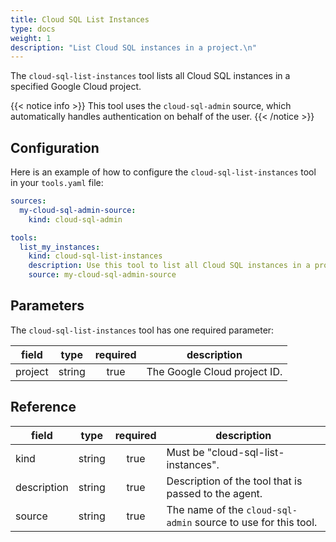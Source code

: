 ```yaml
---
title: Cloud SQL List Instances
type: docs
weight: 1
description: "List Cloud SQL instances in a project.\n"
---
```


The `cloud-sql-list-instances` tool lists all Cloud SQL instances in a specified
Google Cloud project.

{{< notice info >}}
This tool uses the `cloud-sql-admin` source, which automatically handles authentication on behalf of the user.
{{< /notice >}}

## Configuration

Here is an example of how to configure the `cloud-sql-list-instances` tool in your
`tools.yaml` file:

```yaml
sources:
  my-cloud-sql-admin-source:
    kind: cloud-sql-admin

tools:
  list_my_instances:
    kind: cloud-sql-list-instances
    description: Use this tool to list all Cloud SQL instances in a project.
    source: my-cloud-sql-admin-source
```

## Parameters

The `cloud-sql-list-instances` tool has one required parameter:

| **field** | **type** | **required** | **description**              |
| --------- | :------: | :----------: | ---------------------------- |
| project   |  string  |     true     | The Google Cloud project ID. |

## Reference

| **field**    |  **type** | **required** | **description**                                                                     |
| ------------ | :-------: | :----------: | ----------------------------------------------------------------------------------- |
| kind         |   string  |     true     | Must be "cloud-sql-list-instances".                                                 |
| description  |   string  |     true     | Description of the tool that is passed to the agent.                                |
| source       |   string  |     true     | The name of the `cloud-sql-admin` source to use for this tool.                      |
